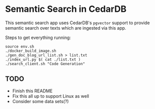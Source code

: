 # Semantic Search in CedarDB

This semantic search app uses CedarDB's `pgvector` support to provide semantic search over texts
which are ingested via this app.


Steps to get everything running:


```
source env.sh
./docker_build_image.sh
./gen_doc_blog_url_list.sh > list.txt
./index_url.py $( cat ./list.txt )
./search_client.sh "Code Generation"
```

## TODO

* Finish this README
* Fix this all up to support Linux as well
* Consider some data sets(?)

